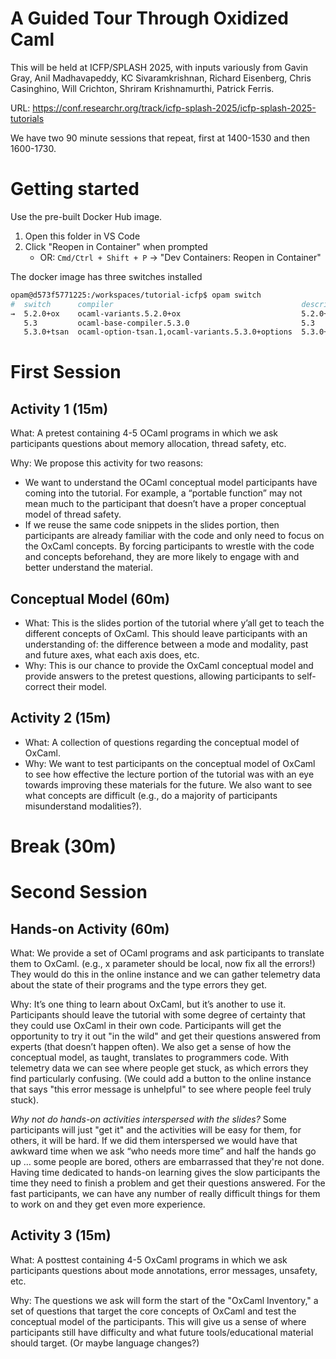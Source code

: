# A Guided Tour Through Oxidized Caml

This will be held at ICFP/SPLASH 2025, with inputs variously from Gavin Gray,
Anil Madhavapeddy, KC Sivaramkrishnan, Richard Eisenberg, Chris Casinghino,
Will Crichton, Shriram Krishnamurthi, Patrick Ferris.

URL: https://conf.researchr.org/track/icfp-splash-2025/icfp-splash-2025-tutorials

We have two 90 minute sessions that repeat, first at 1400-1530 and then
1600-1730.

# Getting started

Use the pre-built Docker Hub image.

1. Open this folder in VS Code
2. Click "Reopen in Container" when prompted
   - OR: `Cmd/Ctrl + Shift + P` → "Dev Containers: Reopen in Container"

The docker image has three switches installed

```bash
opam@d573f5771225:/workspaces/tutorial-icfp$ opam switch
#  switch      compiler                                          description
→  5.2.0+ox    ocaml-variants.5.2.0+ox                           5.2.0+ox
   5.3         ocaml-base-compiler.5.3.0                         5.3
   5.3.0+tsan  ocaml-option-tsan.1,ocaml-variants.5.3.0+options  5.3.0+tsan
```

# First Session

## Activity 1 (15m)

What: A pretest containing 4-5 OCaml programs in which we ask participants
questions about memory allocation, thread safety, etc.

Why: We propose this activity for two reasons:
- We want to understand the OCaml conceptual model participants have coming
  into the tutorial. For example, a “portable function” may not mean much to
  the participant that doesn’t have a proper conceptual model of thread safety.
- If we reuse the same code snippets in the slides portion, then participants
  are already familiar with the code and only need to focus on the OxCaml
  concepts. By forcing participants to wrestle with the code and concepts
  beforehand, they are more likely to engage with and better understand the
  material.

## Conceptual Model (60m)

- What: This is the slides portion of the tutorial where y’all get to teach the
  different concepts of OxCaml. This should leave participants with an
  understanding of: the difference between a mode and modality, past and future
  axes, what each axis does, etc.
- Why: This is our chance to provide the OxCaml conceptual model and provide
  answers to the pretest questions, allowing participants to self-correct their
  model.

## Activity 2 (15m)

- What: A collection of questions regarding the conceptual model of OxCaml.
- Why: We want to test participants on the conceptual model of OxCaml to see
  how effective the lecture portion of the tutorial was with an eye towards
  improving these materials for the future. We also want to see what concepts are
  difficult (e.g., do a majority of participants misunderstand modalities?).

# Break (30m)

# Second Session

## Hands-on Activity (60m)

What: We provide a set of OCaml programs and ask participants to translate them
to OxCaml. (e.g., x parameter should be local, now fix all the errors!) They
would do this in the online instance and we can gather telemetry data about the
state of their programs and the type errors they get.

Why: It’s one thing to learn about OxCaml, but it’s another to use it.
Participants should leave the tutorial with some degree of certainty that they
could use OxCaml in their own code. Participants will get the opportunity to
try it out "in the wild" and get their questions answered from experts (that
doesn’t happen often). We also get a sense of how the conceptual model, as
taught, translates to programmers code.  With telemetry data we can see where
people get stuck, as which errors they find particularly confusing. (We could
add a button to the online instance that says "this error message is unhelpful"
to see where people feel truly stuck).

*Why not do hands-on activities interspersed with the slides?*  Some participants
will just "get it" and the activities will be easy for them, for others, it
will be hard. If we did them interspersed we would have that awkward time when
we ask “who needs more time” and half the hands go up … some people are bored,
others are embarrassed that they're not done. Having time dedicated to hands-on
learning gives the slow participants the time they need to finish a problem and
get their questions answered. For the fast participants, we can have any number
of really difficult things for them to work on and they get even more
experience.

## Activity 3 (15m)

What: A posttest containing 4-5 OxCaml programs in which we ask participants
questions about mode annotations, error messages, unsafety, etc.

Why: The questions we ask will form the start of the "OxCaml Inventory," a set
of questions that target the core concepts of OxCaml and test the conceptual
model of the participants. This will give us a sense of where participants
still have difficulty and what future tools/educational material should target.
(Or maybe language changes?)

